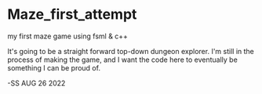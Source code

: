 # Maze_first_attempt
my first maze game using fsml & c++

It's going to be a straight forward top-down dungeon explorer. I'm still in the process of making the game,
and I want the code here to eventually be something I can be proud of.

-SS AUG 26 2022

